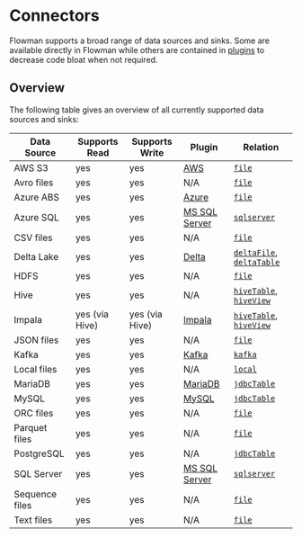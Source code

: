 # Connectors

Flowman supports a broad range of data sources and sinks. Some are available directly in Flowman while others are
contained in [plugins](../plugins/index.md) to decrease code bloat when not required.

## Overview

The following table gives an overview of all currently supported data sources and sinks:

| Data Source    | Supports Read  | Supports Write | Plugin                                       | Relation                                                                                         |
|----------------|----------------|----------------|----------------------------------------------|--------------------------------------------------------------------------------------------------|
| AWS S3         | yes            | yes            | [AWS](../plugins/aws.html)                   | [`file`](../spec/relation/file.html)                                                             |
| Avro files     | yes            | yes            | N/A                                          | [`file`](../spec/relation/file.html)                                                             |
| Azure ABS      | yes            | yes            | [Azure](../plugins/azure.html)               | [`file`](../spec/relation/file.html)                                                             |
| Azure SQL      | yes            | yes            | [MS SQL Server](../plugins/mssqlserver.html) | [`sqlserver`](../spec/relation/sqlserver.html)                                                   |
| CSV files      | yes            | yes            | N/A                                          | [`file`](../spec/relation/file.html)                                                             |
| Delta Lake     | yes            | yes            | [Delta](../plugins/delta.html)               | [`deltaFile`](../spec/relation/deltaFile.html), [`deltaTable`](../spec/relation/deltaTable.html) |
| HDFS           | yes            | yes            | N/A                                          | [`file`](../spec/relation/file.html)                                                             |
| Hive           | yes            | yes            | N/A                                          | [`hiveTable`](../spec/relation/hiveTable.html), [`hiveView`](../spec/relation/hiveView.html)     |
| Impala         | yes (via Hive) | yes (via Hive) | [Impala](../plugins/impala.html)             | [`hiveTable`](../spec/relation/hiveTable.html), [`hiveView`](../spec/relation/hiveView.html)     |
| JSON files     | yes            | yes            | N/A                                          | [`file`](../spec/relation/file.html)                                                             |
| Kafka          | yes            | yes            | [Kafka](../plugins/kafka.html)               | [`kafka`](../spec/relation/kafka.html)                                                           |
| Local files    | yes            | yes            | N/A                                          | [`local`](../spec/relation/local.html)                                                           |
| MariaDB        | yes            | yes            | [MariaDB](../plugins/mariadb.html)           | [`jdbcTable`](../spec/relation/jdbcTable.html)                                                   |
| MySQL          | yes            | yes            | [MySQL](../plugins/mysql.html)               | [`jdbcTable`](../spec/relation/jdbcTable.html)                                                   |
| ORC files      | yes            | yes            | N/A                                          | [`file`](../spec/relation/file.html)                                                             |
| Parquet files  | yes            | yes            | N/A                                          | [`file`](../spec/relation/file.html)                                                             |
| PostgreSQL     | yes            | yes            | N/A                                          | [`jdbcTable`](../spec/relation/jdbcTable.html)                                                   |
| SQL Server     | yes            | yes            | [MS SQL Server](../plugins/mssqlserver.html) | [`sqlserver`](../spec/relation/sqlserver.html)                                                   |
| Sequence files | yes            | yes            | N/A                                          | [`file`](../spec/relation/file.html)                                                             |
| Text files     | yes            | yes            | N/A                                          | [`file`](../spec/relation/file.html)                                                             |
